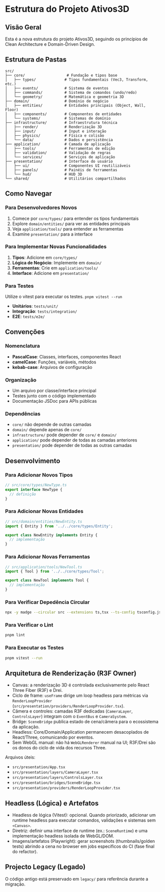 # Estrutura do Projeto Ativos3D

## **Visão Geral**

Esta é a nova estrutura do projeto Ativos3D, seguindo os princípios de Clean Architecture e Domain-Driven Design.

## **Estrutura de Pastas**

```
src/
├── core/                   # Fundação e tipos base
│   ├── types/             # Tipos fundamentais (Vec3, Transform, etc.)
│   ├── events/            # Sistema de eventos
│   ├── commands/          # Sistema de comandos (undo/redo)
│   └── geometry/          # Matemática e geometria 3D
├── domain/                # Domínio de negócio
│   ├── entities/          # Entidades principais (Object, Wall, Floor)
│   ├── components/        # Componentes de entidades
│   └── systems/           # Sistemas de domínio
├── infrastructure/        # Infraestrutura técnica
│   ├── render/            # Renderização 3D
│   ├── input/             # Input e interação
│   ├── physics/           # Física e colisão
│   └── data/              # Dados e persistência
├── application/           # Camada de aplicação
│   ├── tools/             # Ferramentas de edição
│   ├── validation/        # Validação de regras
│   └── services/          # Serviços de aplicação
├── presentation/          # Interface do usuário
│   ├── ui/                # Componentes UI reutilizáveis
│   ├── panels/            # Painéis de ferramentas
│   └── hud/               # HUD 3D
└── shared/                # Utilitários compartilhados
```

## **Como Navegar**

### **Para Desenvolvedores Novos**
1. Comece por `core/types/` para entender os tipos fundamentais
2. Explore `domain/entities/` para ver as entidades principais
3. Veja `application/tools/` para entender as ferramentas
4. Examine `presentation/` para a interface

### **Para Implementar Novas Funcionalidades**
1. **Tipos**: Adicione em `core/types/`
2. **Lógica de Negócio**: Implemente em `domain/`
3. **Ferramentas**: Crie em `application/tools/`
4. **Interface**: Adicione em `presentation/`

### **Para Testes**

Utilize o vitest para executar os testes. `pnpm vitest --run`  
- **Unitários**: `tests/unit/`
- **Integração**: `tests/integration/`
- **E2E**: `tests/e2e/`

## **Convenções**

### **Nomenclatura**
- **PascalCase**: Classes, interfaces, componentes React
- **camelCase**: Funções, variáveis, métodos
- **kebab-case**: Arquivos de configuração

### **Organização**
- Um arquivo por classe/interface principal
- Testes junto com o código implementado
- Documentação JSDoc para APIs públicas

### **Dependências**
- `core/` não depende de outras camadas
- `domain/` depende apenas de `core/`
- `infrastructure/` pode depender de `core/` e `domain/`
- `application/` pode depender de todas as camadas anteriores
- `presentation/` pode depender de todas as outras camadas

## **Desenvolvimento**

### **Para Adicionar Novos Tipos**
```typescript
// src/core/types/NewType.ts
export interface NewType {
  // definição
}
```

### **Para Adicionar Novas Entidades**
```typescript
// src/domain/entities/NewEntity.ts
import { Entity } from '../../core/types/Entity';

export class NewEntity implements Entity {
  // implementação
}
```

### **Para Adicionar Novas Ferramentas**
```typescript
// src/application/tools/NewTool.ts
import { Tool } from '../../core/types/Tool';

export class NewTool implements Tool {
  // implementação
}
```

### **Para Verificar Depedência Circular**
```bash
npx -y madge --circular src --extensions ts,tsx --ts-config tsconfig.json
``` 

### **Para Verificar o Lint**
```bash
pnpm lint
```

### **Para Executar os Testes**
```bash
pnpm vitest --run
```

## **Arquitetura de Renderização (R3F Owner)**

- Canvas: a renderização 3D é controlada exclusivamente pelo React Three Fiber (R3F) e Drei.
- Ciclo de frame: `useFrame` dirige um loop headless para métricas via `RenderLoopProvider` (`src/presentation/providers/RenderLoopProvider.tsx`).
- Câmera e controles: camadas R3F dedicadas (`CameraLayer`, `ControlsLayer`) integram com o `EventBus` e `CameraSystem`.
- Bridge: `SceneBridge` publica estado de cena/câmera para o ecossistema da aplicação.
- Headless: Core/Domain/Application permanecem desacoplados de React/Three, comunicando por eventos.
- Sem WebGL manual: não há `WebGLRenderer` manual na UI; R3F/Drei são os donos do ciclo de vida dos recursos Three.

Arquivos úteis:
- `src/presentation/App.tsx`
- `src/presentation/layers/CameraLayer.tsx`
- `src/presentation/layers/ControlsLayer.tsx`
- `src/presentation/bridges/SceneBridge.tsx`
- `src/presentation/providers/RenderLoopProvider.tsx`

## **Headless (Lógica) e Artefatos**

- Headless de lógica (Vitest): opcional. Quando priorizado, adicionar um runtime headless para executar comandos, validações e sistemas sem `<Canvas>`.
- Diretriz: definir uma interface de runtime (ex.: `SceneRuntime`) e uma implementação headless isolada de WebGL/DOM.
- Imagens/artefatos (Playwright): gerar screenshots (thumbnails/golden tests) abrindo a cena no browser em jobs específicos do CI (fase final do refactor).

## **Projecto Legacy (Legado)**

O código antigo está preservado em `legacy/` para referência durante a migração.
